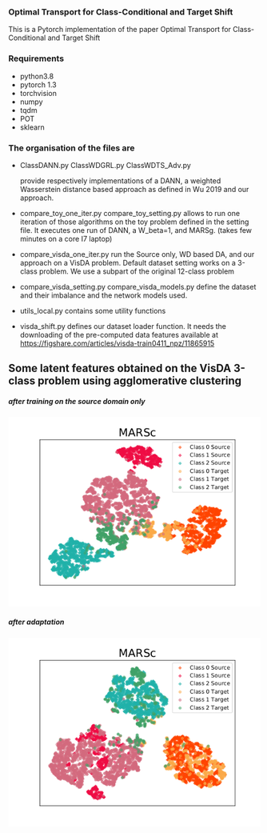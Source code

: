 ### Optimal Transport for Class-Conditional and Target Shift

This is a Pytorch implementation of the paper Optimal Transport for Class-Conditional and Target Shift  

### Requirements
* python3.8
* pytorch 1.3
* torchvision
* numpy
* tqdm
* POT
* sklearn


### The organisation of the files are 

* ClassDANN.py ClassWDGRL.py ClassWDTS_Adv.py

  	provide respectively implementations of a DANN, a 
  	weighted Wasserstein distance based approach as defined in Wu 2019 and our 
  	approach.
  
* compare_toy_one_iter.py  compare_toy_setting.py 
     	allows to run one iteration of those algorithms on the
    	toy problem defined in the setting file. It executes
	one run of DANN, a W_beta=1, and MARSg. 
	(takes few minutes on a core I7 laptop)

* compare_visda_one_iter.py 
	run the Source only, WD based DA, and our approach on a VisDA
	problem. Default dataset setting works on a 3-class problem. We use a subpart of the original 12-class problem

* compare_visda_setting.py compare_visda_models.py 
	define the dataset and their imbalance and the network models used.

* utils_local.py 
	contains some utility functions

* visda_shift.py 
	defines our dataset loader function. It needs the downloading of
	the pre-computed data features available at 
	https://figshare.com/articles/visda-train0411_npz/11865915


## Some latent features obtained on the VisDA 3-class problem using agglomerative clustering
##### after training on the source domain only
![BEFORE](images/figuretsne-clus-setting2-before.png) 
##### after adaptation 
![AFTER](images/figuretsne-clus-setting2-after.png) 
 
